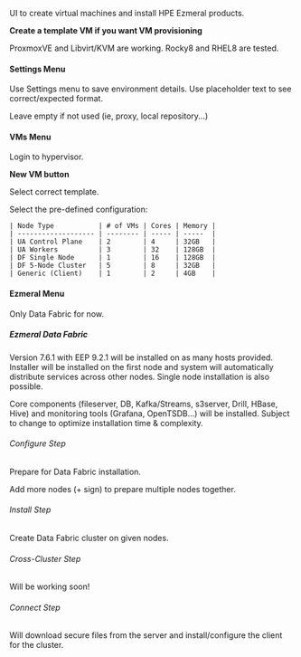 UI to create virtual machines and install HPE Ezmeral products.

**Create a template VM if you want VM provisioning**

ProxmoxVE and Libvirt/KVM are working. Rocky8 and RHEL8 are tested.

#### Settings Menu

Use Settings menu to save environment details. Use placeholder text to see correct/expected format.

Leave empty if not used (ie, proxy, local repository...)

#### VMs Menu

Login to hypervisor.

**New VM button**

Select correct template.

Select the pre-defined configuration:

    | Node Type           | # of VMs | Cores | Memory |
    | ------------------- | -------- | ----- | -----  |
    | UA Control Plane    | 2        | 4     | 32GB   |
    | UA Workers          | 3        | 32    | 128GB  |
    | DF Single Node      | 1        | 16    | 128GB  |
    | DF 5-Node Cluster   | 5        | 8     | 32GB   |
    | Generic (Client)    | 1        | 2     | 4GB    |

#### Ezmeral Menu

Only Data Fabric for now. 

##### Ezmeral Data Fabric

Version 7.6.1 with EEP 9.2.1 will be installed on as many hosts provided. Installer will be installed on the first node and system will automatically distribute services across other nodes. Single node installation is also possible. 

Core components (fileserver, DB, Kafka/Streams, s3server, Drill, HBase, Hive) and monitoring tools (Grafana, OpenTSDB...) will be installed. Subject to change to optimize installation time & complexity.

###### Configure Step

Prepare for Data Fabric installation.

Add more nodes (+ sign) to prepare multiple nodes together.

###### Install Step

Create Data Fabric cluster on given nodes.

###### Cross-Cluster Step

Will be working soon!

###### Connect Step

Will download secure files from the server and install/configure the client for the cluster.

